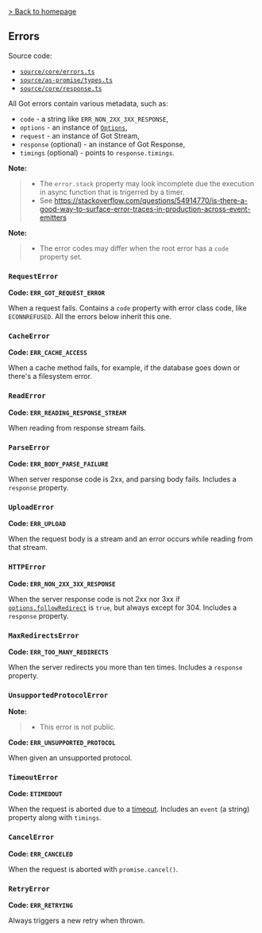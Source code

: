[> Back to homepage](../readme.md#documentation)

## Errors

Source code:
- [`source/core/errors.ts`](source/core/errors.ts)
- [`source/as-promise/types.ts`](source/as-promise/types.ts)
- [`source/core/response.ts`](source/core/response.ts)

All Got errors contain various metadata, such as:

- `code` - a string like `ERR_NON_2XX_3XX_RESPONSE`,
- `options` - an instance of [`Options`](`2-options.md`),
- `request` - an instance of Got Stream,
- `response` (optional) - an instance of Got Response,
- `timings` (optional) - points to `response.timings`.

**Note:**
> - The `error.stack` property may look incomplete due the execution in async function that is trigerred by a timer.
> - See https://stackoverflow.com/questions/54914770/is-there-a-good-way-to-surface-error-traces-in-production-across-event-emitters

**Note:**
> - The error codes may differ when the root error has a `code` property set.

### `RequestError`

**Code: `ERR_GOT_REQUEST_ERROR`**

When a request fails. Contains a `code` property with error class code, like `ECONNREFUSED`. All the errors below inherit this one.

### `CacheError`

**Code: `ERR_CACHE_ACCESS`**

When a cache method fails, for example, if the database goes down or there's a filesystem error.

### `ReadError`

**Code: `ERR_READING_RESPONSE_STREAM`**

When reading from response stream fails.

### `ParseError`

**Code: `ERR_BODY_PARSE_FAILURE`**

When server response code is 2xx, and parsing body fails. Includes a `response` property.

### `UploadError`

**Code: `ERR_UPLOAD`**

When the request body is a stream and an error occurs while reading from that stream.

### `HTTPError`

**Code: `ERR_NON_2XX_3XX_RESPONSE`**

When the server response code is not 2xx nor 3xx if [`options.followRedirect`](2-options.md#followredirect) is `true`, but always except for 304. Includes a `response` property.

### `MaxRedirectsError`

**Code: `ERR_TOO_MANY_REDIRECTS`**

When the server redirects you more than ten times. Includes a `response` property.

### `UnsupportedProtocolError`

**Note:**
> - This error is not public.

**Code: `ERR_UNSUPPORTED_PROTOCOL`**

When given an unsupported protocol.

### `TimeoutError`

**Code: `ETIMEDOUT`**

When the request is aborted due to a [timeout](timeout.md). Includes an `event` (a string) property along with `timings`.

### `CancelError`

**Code: `ERR_CANCELED`**

When the request is aborted with `promise.cancel()`.

### `RetryError`

**Code: `ERR_RETRYING`**

Always triggers a new retry when thrown.
